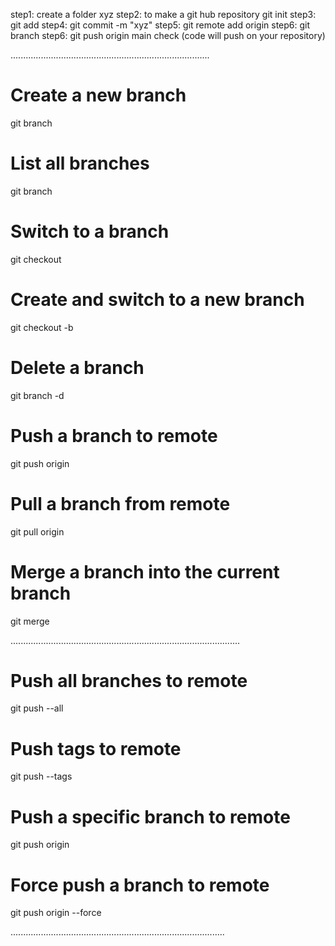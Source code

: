 step1: create a folder xyz
step2: to make a git hub repository  git init 
step3: git add <file name>
step4: git commit -m "xyz"
step5: git remote add origin <repository link>
step6: git branch
step6: git push origin main   check (code will push on your repository) 
  

...............................................................................
# Create a new branch
git branch <branch-name>

# List all branches
git branch

# Switch to a branch
git checkout <branch-name>

# Create and switch to a new branch
git checkout -b <branch-name>

# Delete a branch
git branch -d <branch-name>

# Push a branch to remote
git push origin <branch-name>

# Pull a branch from remote
git pull origin <branch-name>

# Merge a branch into the current branch
git merge <branch-name>

...........................................................................................
# Push all branches to remote
git push --all

# Push tags to remote
git push --tags

# Push a specific branch to remote
git push origin <branch-name>

# Force push a branch to remote
git push origin <branch-name> --force

.....................................................................................
